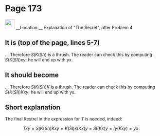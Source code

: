# Page 173

<img src="/pictures/correction_yellow.svg" width="32px"/>
__Location:__ Explanation of "The Secret", after Problem 4

## It is (top of the page, lines 5-7)

... Therefore $S(K(SI))$ is a thrush. The reader can check this
by computing $S(K(SI))xy$; he will end up with yx.

## It should become

... Therefore $S(K(SI))K$ is a thrush. The reader can check this
by computing $S(K(SI))Kxy$; he will end up with yx.

## Short explanation

The final Kestrel in the expression for $T$ is needed, indeed:

$$
    Txy=S(K(SI))Kxy=K(SI)x(Kx)y=
        SI(Kx)y=Iy(Kxy)=yx\;.
$$